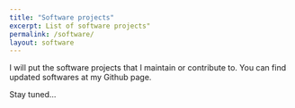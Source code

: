 ```yaml
---
title: "Software projects"
excerpt: List of software projects"
permalink: /software/
layout: software
---
```



I will put the software projects that I maintain or contribute to. You can find updated softwares at my Github page.

Stay tuned...

